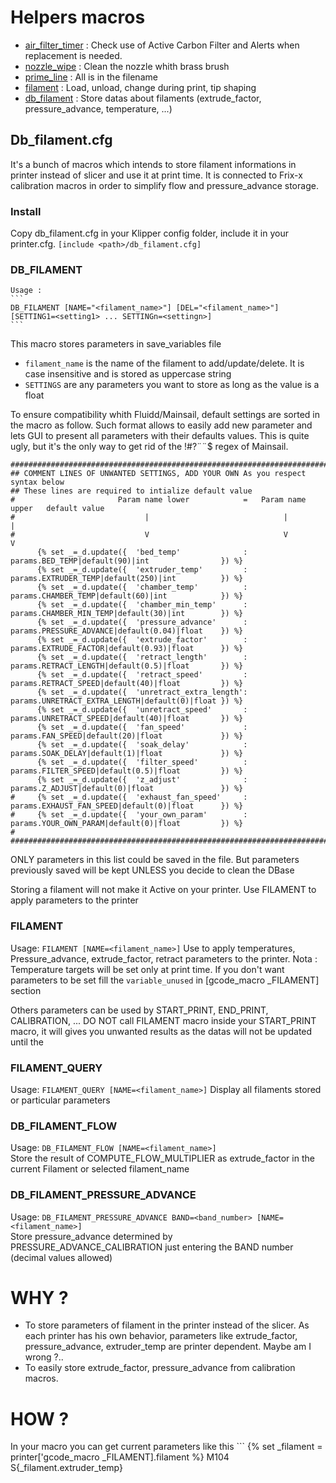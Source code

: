 
# Helpers macros #
 
 - [air_filter_timer](./air_filtertimer.cfg) : Check use of Active Carbon Filter and Alerts when replacement is needed.
 - [nozzle_wipe](./nozzle_wipe.cfg) : Clean the nozzle whith brass brush
 - [prime_line](./prime_line.cfg) : All is in the filename
 - [filament](./filament.cfg) : Load, unload, change during print, tip shaping
 - [db_filament](../db_settings/) : Store datas about filaments (extrude_factor, pressure_advance, temperature, ...) 

## Db_filament.cfg

It's a bunch of macros which intends to store filament informations in printer instead of slicer and use it at print time. It is 
 connected to Frix-x calibration macros in order to simplify flow and pressure_advance storage.
### Install ###
Copy db_filament.cfg in your Klipper config folder, include it in your printer.cfg.
`[include <path>/db_filament.cfg]`

### DB_FILAMENT ###
    Usage :
    ```
    DB_FILAMENT [NAME="<filament_name>"] [DEL="<filament_name>"] [SETTING1=<setting1> ... SETTINGn=<settingn>]
    ```
This macro stores parameters in save_variables file
- `filament_name` is the name of the filament to add/update/delete. It is case insensitive and is stored as uppercase string
- `SETTINGS` are any parameters you want to store as long as the value is a float


To ensure compatibility whith Fluidd/Mainsail, default settings are sorted in the macro as follow.
Such format allows to easily add new parameter and lets GUI to present all parameters with their defaults values.
This is quite ugly, but it's the only way to get rid of the !#?¨¨$ regex of Mainsail.

```
##########################################################################################################
## COMMENT LINES OF UNWANTED SETTINGS, ADD YOUR OWN As you respect syntax below
## These lines are required to intialize default value
#                       Param name lower            =   Param name upper   default value
#                             |                              |                |
#                             V                              V                V
      {% set _=_d.update({  'bed_temp'              : params.BED_TEMP|default(90)|int                }) %}
      {% set _=_d.update({  'extruder_temp'         : params.EXTRUDER_TEMP|default(250)|int          }) %}
      {% set _=_d.update({  'chamber_temp'          : params.CHAMBER_TEMP|default(60)|int            }) %}
      {% set _=_d.update({  'chamber_min_temp'      : params.CHAMBER_MIN_TEMP|default(30)|int        }) %}
      {% set _=_d.update({  'pressure_advance'      : params.PRESSURE_ADVANCE|default(0.04)|float    }) %}
      {% set _=_d.update({  'extrude_factor'        : params.EXTRUDE_FACTOR|default(0.93)|float      }) %}
      {% set _=_d.update({  'retract_length'        : params.RETRACT_LENGTH|default(0.5)|float       }) %}
      {% set _=_d.update({  'retract_speed'         : params.RETRACT_SPEED|default(40)|float         }) %}
      {% set _=_d.update({  'unretract_extra_length': params.UNRETRACT_EXTRA_LENGTH|default(0)|float }) %}
      {% set _=_d.update({  'unretract_speed'       : params.UNRETRACT_SPEED|default(40)|float       }) %}
      {% set _=_d.update({  'fan_speed'             : params.FAN_SPEED|default(20)|float             }) %}
      {% set _=_d.update({  'soak_delay'            : params.SOAK_DELAY|default(1)|float             }) %}
      {% set _=_d.update({  'filter_speed'          : params.FILTER_SPEED|default(0.5)|float         }) %}
      {% set _=_d.update({  'z_adjust'              : params.Z_ADJUST|default(0)|float               }) %}
#     {% set _=_d.update({  'exhaust_fan_speed'     : params.EXHAUST_FAN_SPEED|default(0)|float      }) %}
#     {% set _=_d.update({  'your_own_param'        : params.YOUR_OWN_PARAM|default(0)|float         }) %}
#
##########################################################################################################
```
ONLY parameters in this list could be saved in the file. But parameters previously saved will be kept UNLESS you decide to clean the DBase

Storing a filament will not make it Active on your printer. Use FILAMENT to apply parameters to the printer

### FILAMENT ####
Usage:
    ```
    FILAMENT [NAME=<filament_name>]
    ```
Use to apply temperatures, Pressure_advance, extrude_factor, retract parameters to the printer. 
    Nota : Temperature targets will be set only at print time.
    If you don't want parameters to be set fill the `variable_unused` in [gcode_macro _FILAMENT] section

Others parameters can be used by START_PRINT, END_PRINT, CALIBRATION, ...
    DO NOT call FILAMENT macro inside your START_PRINT macro, it will gives you unwanted results as the datas will not be updated until the 

### FILAMENT_QUERY ###
Usage:
    ```
    FILAMENT_QUERY [NAME=<filament_name>]
    ```
Display all filaments stored or particular parameters


### DB_FILAMENT_FLOW ###
Usage:
    ```
    DB_FILAMENT_FLOW [NAME=<filament_name>]
    ```    
Store the result of COMPUTE_FLOW_MULTIPLIER as extrude_factor in the current Filament or selected filament_name

### DB_FILAMENT_PRESSURE_ADVANCE ###
Usage:
    ```
    DB_FILAMENT_PRESSURE_ADVANCE BAND=<band_number> [NAME=<filament_name>]
    ```    
Store pressure_advance determined by PRESSURE_ADVANCE_CALIBRATION just entering the BAND number (decimal values allowed)

# WHY ? #

- To store parameters of filament in the printer instead of the slicer. As each printer has his own behavior, parameters like extrude_factor, pressure_advance, extruder_temp are printer dependent. Maybe am I wrong ?..
- To easily store extrude_factor, pressure_advance from calibration macros.


# HOW ? #

In your macro you can get current parameters like this
    ```
    {% set _filament = printer['gcode_macro _FILAMENT].filament %}
    M104 S{_filament.extruder_temp}
    